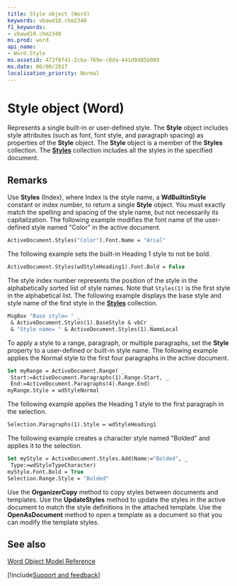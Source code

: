 ```yaml
---
title: Style object (Word)
keywords: vbawd10.chm2348
f1_keywords:
- vbawd10.chm2348
ms.prod: word
api_name:
- Word.Style
ms.assetid: 473f8f41-2cba-769e-c0da-441d9d85b009
ms.date: 06/08/2017
localization_priority: Normal
---
```



# Style object (Word)

Represents a single built-in or user-defined style. The  **Style** object includes style attributes (such as font, font style, and paragraph spacing) as properties of the **Style** object. The **Style** object is a member of the **Styles** collection. The **[Styles](Word.styles.md)** collection includes all the styles in the specified document.


## Remarks

Use  **Styles** (Index), where Index is the style name, a **WdBuiltinStyle** constant or index number, to return a single **Style** object. You must exactly match the spelling and spacing of the style name, but not necessarily its capitalization. The following example modifies the font name of the user-defined style named "Color" in the active document.


```vb
ActiveDocument.Styles("Color").Font.Name = "Arial"
```

The following example sets the built-in Heading 1 style to not be bold.




```vb
ActiveDocument.Styles(wdStyleHeading1).Font.Bold = False
```

The style index number represents the position of the style in the alphabetically sorted list of style names. Note that  `Styles(1)` is the first style in the alphabetical list. The following example displays the base style and style name of the first style in the **[Styles](Word.styles.md)** collection.




```vb
MsgBox "Base style= " _ 
 & ActiveDocument.Styles(1).BaseStyle & vbCr _ 
 & "Style name= " & ActiveDocument.Styles(1).NameLocal
```

To apply a style to a range, paragraph, or multiple paragraphs, set the  **Style** property to a user-defined or built-in style name. The following example applies the Normal style to the first four paragraphs in the active document.




```vb
Set myRange = ActiveDocument.Range( _ 
 Start:=ActiveDocument.Paragraphs(1).Range.Start, _ 
 End:=ActiveDocument.Paragraphs(4).Range.End) 
myRange.Style = wdStyleNormal
```

The following example applies the Heading 1 style to the first paragraph in the selection.




```vb
Selection.Paragraphs(1).Style = wdStyleHeading1
```

The following example creates a character style named "Bolded" and applies it to the selection.




```vb
Set myStyle = ActiveDocument.Styles.Add(Name:="Bolded", _ 
 Type:=wdStyleTypeCharacter) 
myStyle.Font.Bold = True 
Selection.Range.Style = "Bolded"
```

Use the  **OrganizerCopy** method to copy styles between documents and templates. Use the **UpdateStyles** method to update the styles in the active document to match the style definitions in the attached template. Use the **OpenAsDocument** method to open a template as a document so that you can modify the template styles.


## See also


[Word Object Model Reference](overview/Word/object-model.md)

[!include[Support and feedback](~/includes/feedback-boilerplate.md)]
